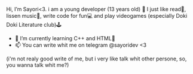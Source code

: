 Hi, I’m Sayori<3. i am a young developer (13 years old) 🫶
I just like read📔, lissen music🎵, write code for fun💻 and play videogames (especially Doki Doki Literature club)🕹
- 🌱 I’m currently learning C++ and HTML🛜
- 📫 You can write whit me on telegram @sayoridev <3

(i'm not realy good write of me, but i very like talk whit other persone, so, you wanna talk whit me?)
